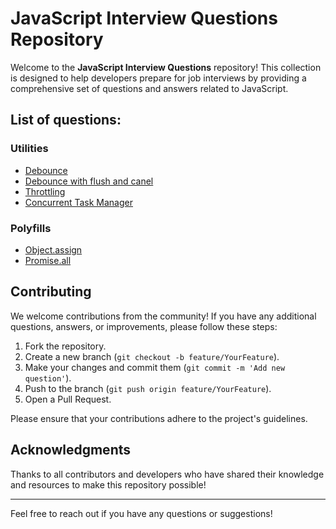 # JavaScript Interview Questions Repository

Welcome to the **JavaScript Interview Questions** repository! This collection is designed to help developers prepare for job interviews by providing a comprehensive set of questions and answers related to JavaScript.

## List of questions:

### Utilities

- [Debounce](debounce/basic)
- [Debounce with flush and canel](debounce/with-flush-and-cancel)
- [Throttling](throttling/basic)
- [Concurrent Task Manager](task-manager)

### Polyfills

- [Object.assign](polyfills/object-assign)
- [Promise.all](polyfills/promise-all)

## Contributing

We welcome contributions from the community! If you have any additional questions, answers, or improvements, please follow these steps:

1. Fork the repository.
2. Create a new branch (`git checkout -b feature/YourFeature`).
3. Make your changes and commit them (`git commit -m 'Add new question'`).
4. Push to the branch (`git push origin feature/YourFeature`).
5. Open a Pull Request.

Please ensure that your contributions adhere to the project's guidelines.

## Acknowledgments

Thanks to all contributors and developers who have shared their knowledge and resources to make this repository possible!

---

Feel free to reach out if you have any questions or suggestions!
